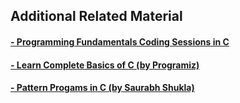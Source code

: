 ## Additional Related Material
#### [- Programming Fundamentals Coding Sessions in C](https://github.com/HypertextAssassin0273/Programming_Fundamentals_in_C)
#### [- Learn Complete Basics of C (by Programiz)](https://www.programiz.com/c-programming)
#### [- Pattern Progams in C (by Saurabh Shukla)](https://www.youtube.com/playlist?list=PL7ersPsTyYt2prN058WfA_j3ElgwD1bht)
